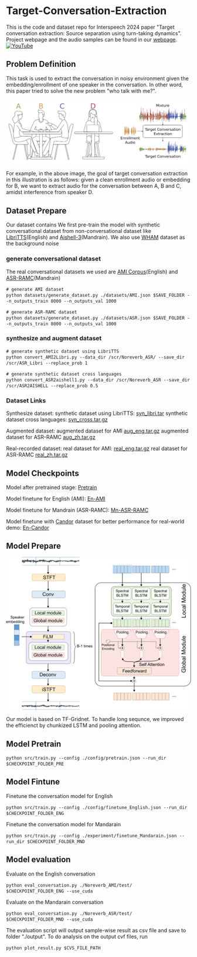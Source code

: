 # Target-Conversation-Extraction
This is the code and dataset repo for Interspeech 2024 paper "Target conversation extraction: Source separation using turn-taking dynamics".
Project webpage and the audio samples can be found in our [webpage](https://tce.cs.washington.edu).
[![YouTube](http://i.ytimg.com/vi/xTwye3gqLWo/hqdefault.jpg)](https://www.youtube.com/watch?v=xTwye3gqLWo)

## Problem Definition
This task is used to extract the conversation in noisy environment given the embedding/enrollment of one speaker in the conversation. In other word, this paper tried to solve the new problem "who talk with me?".
<p align="center">
<img src="image/cover.png" width="600">
</p>
For example, in the above image, the goal of target conversation extraction in this illustration is as follows: given a clean enrollment audio or embedding for B, we want to extract   audio for the conversation between A, B and C, amidst interference from speaker D.


## Dataset Prepare
Our dataset contains
We first pre-train the model with synthetic conversational dataset from non-conversational dataset like [LibriTTS](http://www.openslr.org/60)(English) and [Aishell-3](https://www.openslr.org/93/)(Mandrain). We also use [WHAM](http://wham.whisper.ai) dataset as the background noise

### generate conversational dataset
The real conversational datasets we used are [AMI Corpus](https://groups.inf.ed.ac.uk/ami/corpus/)(English) and [ASR-RAMC](https://magichub.com/datasets/magicdata-ramc/)(Mandrain)

```
# generate AMI dataset
python datasets/generate_dataset.py ./datasets/AMI.json $SAVE_FOLDER --n_outputs_train 8000 --n_outputs_val 1000
```

```
# generate ASR-RAMC dataset
python datasets/generate_dataset.py ./datasets/ASR.json $SAVE_FOLDER --n_outputs_train 8000 --n_outputs_val 1000 
```

### synthesize and augment dataset
```
# generate synthetic dataset using LibriTTS
python convert_AMI2Libri.py --data_dir /scr/Noreverb_ASR/ --save_dir /scr/ASR_Libri --replace_prob 1
```

```
# generate synthetic dataset cross languages
python convert_ASR2aishell1.py --data_dir /scr/Noreverb_ASR --save_dir /scr/ASR2AISHELL --replace_prob 0.5
```
### Dataset Links

Synthesize dataset:
synthetic dataset using LibriTTS: [syn_libri.tar](https://drive.google.com/file/d/1LhDvGDD3bx7W65gG6sD0Goqzk42gr77a/view?usp=sharing)
synthetic dataset cross languages: [syn_cross.tar.gz](https://drive.google.com/file/d/1CUuM-oYXELsvzw3vKo67meKWaDxFEw2n/view?usp=sharing)

Augmented dataset: 
augmented dataset for AMI [aug_eng.tar.gz](https://drive.google.com/file/d/1ylpLe1sU-ypIIQwf4KwI72Unm89ifims/view?usp=sharing)
augmented dataset for ASR-RAMC [aug_zh.tar.gz](https://drive.google.com/file/d/1sNYFJBtXFG_dBzfc53jAaQYZuJ1DmNdY/view?usp=sharing)

Real-recorded dataset: 
real dataset for AMI:  [real_eng.tar.gz](https://drive.google.com/file/d/1riAKTOdMQkK5cG3j9HT75Kr5paYXxQ3Z/view?usp=sharing)
real dataset for ASR-RAMC [real_zh.tar.gz](https://drive.google.com/file/d/1lOSzjQLbg15TPYjjTtIHRjIDGgc7XYEU/view?usp=sharing)

## Model Checkpoints
Model after pretrained stage: [Pretrain](https://drive.google.com/drive/folders/1Zyi-mYQO7yH-Di8vtkoRAjX0MGjSTKI-?usp=sharing)

Model finetune for English (AMI): [En-AMI](https://drive.google.com/drive/folders/1fJudmgKhaIFKSKafb-GPmnTLtbWMAT_3?usp=sharing)

Model finetune for Mandrain (ASR-RAMC): [Mn-ASR-RAMC](https://drive.google.com/drive/folders/1Zyi-mYQO7yH-Di8vtkoRAjX0MGjSTKI-?usp=sharing)

Model finetune with [Candor](https://www.science.org/doi/10.1126/sciadv.adf3197) dataset for better performance for real-world demo: [En-Candor](https://drive.google.com/drive/folders/1txtSUunwadl5JTCHlJZWXAwMxTTEI90Q?usp=sharing)


## Model Prepare
<p align="center">
<img src="image/arch.png" width="600">
</p>
Our model is based on TF-Gridnet. To handle long sequnce, we improved the efficienct by chunkized LSTM and pooling attention. 

## Model Pretrain
```
python src/train.py --config ./config/pretrain.json --run_dir $CHECKPOINT_FOLDER_PRE
```

## Model Fintune
Finetune the conversation model for English
```
python src/train.py --config ./config/finetune_English.json --run_dir $CHECKPOINT_FOLDER_ENG
```

Finetune the conversation model for Mandarain
```
python src/train.py --config ./experiment/finetune_Mandarain.json --run_dir $CHECKPOINT_FOLDER_MND
```

## Model evaluation
Evaluate on the English conversation
```
python eval_conversation.py ./Noreverb_AMI/test/ $CHECKPOINT_FOLDER_ENG --use_cuda
```

Evaluate on the Mandarain conversation
```
python eval_conversation.py ./Noreverb_ASR/test/ $CHECKPOINT_FOLDER_MND --use_cuda
```

The evaluation script will output sample-wise result as csv file and save to folder "./output". 
To do analysis on the output cvf files, run 
```
python plot_result.py $CVS_FILE_PATH
```
